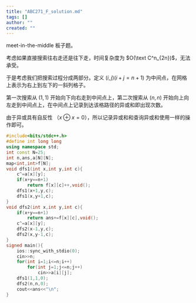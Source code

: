 ```yaml
---
title: "ABC271_F_solution.md"
tags: []
author: ""
created: ""
---
```


meet-in-the-middle 板子题。

考虑如果直接搜索往右走还是往下走，时间复杂度为 $O(\text C^n_{2n})$，无法承受。

于是考虑我们把搜索过程分成两部分。定义 $(i,j)(i+j=n+1)$ 为中间点，在网格上表示为右上到左下的一斜列格子。

第一次搜索从 $(1,1)$ 开始向下向右走到中间点上，第二次搜索从 $(n,n)$ 开始向上向左走到中间点上，在中间点上记录到达该格路径的异或和即出现次数。

由于异或具有自反性 （$x\oplus x=0$），所以记录异或和和查询异或和使用一样的操作即可。

```C++
#include<bits/stdc++.h>
#define int long long
using namespace std;
int const N=25;
int n,ans,a[N][N];
map<int,int>f[N];
void dfs1(int x,int y,int c){
	c^=a[x][y];
	if(x+y==n+1)
		return f[x][c]++,void();
	dfs1(x+1,y,c);
	dfs1(x,y+1,c);
}
void dfs2(int x,int y,int c){
	if(x+y==n+1)
		return ans+=f[x][c],void();
	c^=a[x][y];
	dfs2(x-1,y,c);
	dfs2(x,y-1,c);
}
signed main(){
	ios::sync_with_stdio(0);
	cin>>n;
	for(int i=1;i<=n;i++)
		for(int j=1;j<=n;j++)
			cin>>a[i][j];
	dfs1(1,1,0);
	dfs2(n,n,0);
	cout<<ans<<"\n";
}
```

